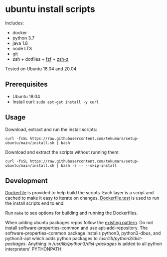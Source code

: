 # ubuntu install scripts

Includes:

- docker
- python 3.7
- java 1.8
- node LTS
- git
- zsh + dotfiles + [fzf](https://github.com/junegunn/fzf) + [zsh-z](https://github.com/agkozak/zsh-z)

Tested on Ubuntu 18.04 and 20.04

## Prerequisites

- Ubuntu 18.04
- Install curl: `sudo apt-get install -y curl`

## Usage

Download, extract and run the install scripts:

```
curl -fsSL https://raw.githubusercontent.com/tekumara/setup-ubuntu/main/install.sh | bash
```

Download and extract the scripts without running them:

```
curl -fsSL https://raw.githubusercontent.com/tekumara/setup-ubuntu/main/install.sh | bash -s -- --skip-install
```

## Development

[Dockerfile](Dockerfile) is provided to help build the scripts. Each layer is a script and cached to make it easy to iterate on changes.
[Dockerfile.test](Dockerfile.test) is used to run the install scripts end to end.

Run `make` to see options for building and running the Dockerfiles.

When adding ubuntu packages repos follow the [existing pattern](install-root/docker.sh). Do not install software-properties-common and use apt-add-repository. The software-properties-common package installs python3, python3-dbus, and python3-apt which adds python packages to _/usr/lib/python3/dist-packages_. Anything in _/usr/lib/python3/dist-packages_ is added to all python interpreters' PYTHONPATH.
